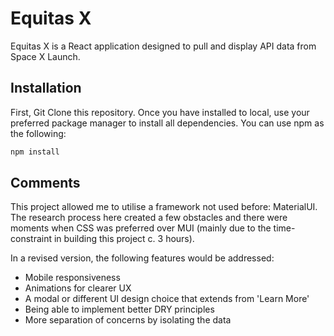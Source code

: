 # Equitas X

Equitas X is a React application designed to pull and display API data from Space X Launch.

## Installation

First, Git Clone this repository. Once you have installed to local, use your preferred package manager to install all dependencies. You can use npm as the following:

```bash
npm install
```

## Comments

This project allowed me to utilise a framework not used before: MaterialUI. The research process here created a few obstacles and there were moments when CSS was preferred over MUI (mainly due to the time-constraint in building this project c. 3 hours).

In a revised version, the following features would be addressed:

- Mobile responsiveness
- Animations for clearer UX
- A modal or different UI design choice that extends from 'Learn More'
- Being able to implement better DRY principles
- More separation of concerns by isolating the data

